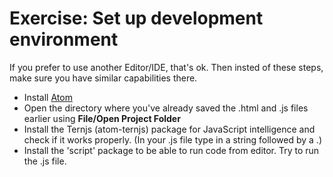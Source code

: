 # Exercise: Set up development environment

If you prefer to use another Editor/IDE, that's ok. Then insted of these steps,
make sure you have similar capabilities there.



* Install [Atom](https://atom.io/)
* Open the directory where you've already saved the .html and .js files earlier using  **File/Open Project Folder**
* Install the Ternjs (atom-ternjs) package for JavaScript intelligence and check if it works properly. (In your .js file type in a string followed by a .)
* Install the 'script' package to be able to run code from editor. Try to run the .js file.

